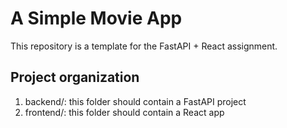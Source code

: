 # A Simple Movie App
This repository is a template for the FastAPI + React assignment.

## Project organization
1. backend/: this folder should contain a FastAPI project
2. frontend/: this folder should contain a React app
